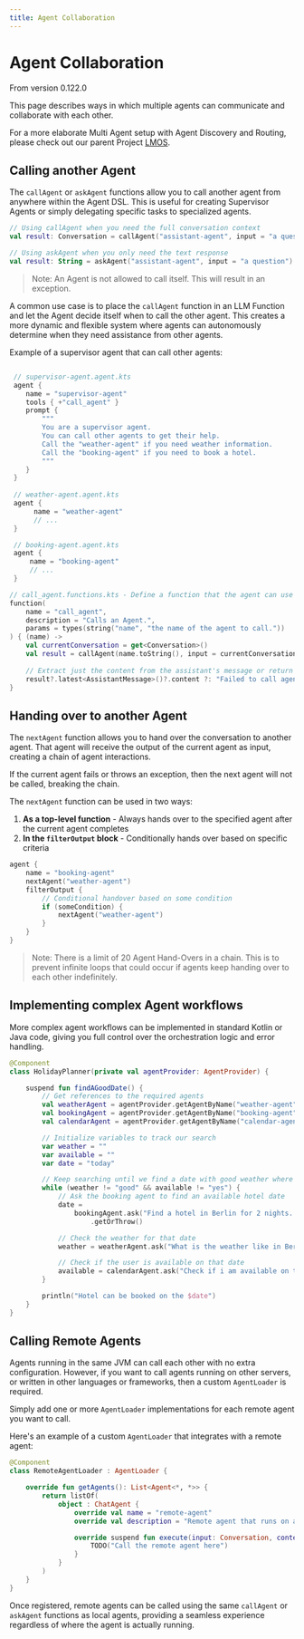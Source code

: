 ```yaml
---
title: Agent Collaboration
---
```

# Agent Collaboration

From version 0.122.0

This page describes ways in which multiple agents can communicate and collaborate with each other.

For a more elaborate Multi Agent setup with Agent Discovery and Routing, 
please check out our parent Project [LMOS](https://eclipse.dev/lmos/).

## Calling another Agent

The `callAgent` or `askAgent` functions allow you to call another agent from anywhere within the Agent DSL.
This is useful for creating Supervisor Agents or simply delegating specific tasks to specialized agents.

```kotlin
// Using callAgent when you need the full conversation context
val result: Conversation = callAgent("assistant-agent", input = "a question".toConversation()).getOrNull()

// Using askAgent when you only need the text response
val result: String = askAgent("assistant-agent", input = "a question").getOrNull()
```

> Note: An Agent is not allowed to call itself. This will result in an exception.

A common use case is to place the `callAgent` function in an LLM Function
and let the Agent decide itself when to call the other agent. This creates a more dynamic and flexible system
where agents can autonomously determine when they need assistance from other agents.

Example of a supervisor agent that can call other agents:

```kts

 // supervisor-agent.agent.kts 
 agent {
    name = "supervisor-agent"
    tools { +"call_agent" }   
    prompt {
        """
        You are a supervisor agent. 
        You can call other agents to get their help.
        Call the "weather-agent" if you need weather information.
        Call the "booking-agent" if you need to book a hotel.
        """
    } 
 }
 
 // weather-agent.agent.kts 
 agent { 
      name = "weather-agent"
      // ...
 }

 // booking-agent.agent.kts 
 agent {
     name = "booking-agent"
     // ... 
 }

// call_agent.functions.kts - Define a function that the agent can use to call other agents. 
function(
    name = "call_agent",
    description = "Calls an Agent.",
    params = types(string("name", "the name of the agent to call."))
) { (name) ->
    val currentConversation = get<Conversation>()
    val result = callAgent(name.toString(), input = currentConversation).getOrNull()
    
    // Extract just the content from the assistant's message or return an error message
    result?.latest<AssistantMessage>()?.content ?: "Failed to call agent $name!"
}

```

## Handing over to another Agent

The `nextAgent` function allows you to hand over the conversation to another agent.
That agent will receive the output of the current agent as input, creating a chain of agent interactions.

If the current agent fails or throws an exception, then the next agent will not be called, breaking the chain.

The `nextAgent` function can be used in two ways:

1. **As a top-level function** - Always hands over to the specified agent after the current agent completes
2. **In the `filterOutput` block** - Conditionally hands over based on specific criteria

```kts
agent {
    name = "booking-agent"
    nextAgent("weather-agent")
    filterOutput {
        // Conditional handover based on some condition
        if (someCondition) {
            nextAgent("weather-agent") 
        }
    }
}
```

> Note: There is a limit of 20 Agent Hand-Overs in a chain. This is to prevent infinite loops that could occur if agents keep handing over to each other indefinitely.


## Implementing complex Agent workflows 

More complex agent workflows can be implemented in standard Kotlin or Java code, 
giving you full control over the orchestration logic and error handling.


```kts
@Component
class HolidayPlanner(private val agentProvider: AgentProvider) {

    suspend fun findAGoodDate() {
        // Get references to the required agents
        val weatherAgent = agentProvider.getAgentByName("weather-agent") as ChatAgent
        val bookingAgent = agentProvider.getAgentByName("booking-agent") as ChatAgent
        val calendarAgent = agentProvider.getAgentByName("calendar-agent") as ChatAgent

        // Initialize variables to track our search
        var weather = ""
        var available = ""
        var date = "today"

        // Keep searching until we find a date with good weather where the user is available
        while (weather != "good" && available != "yes") {
            // Ask the booking agent to find an available hotel date
            date =
                bookingAgent.ask("Find a hotel in Berlin for 2 nights. Return the first available date after $date.")
                    .getOrThrow()

            // Check the weather for that date
            weather = weatherAgent.ask("What is the weather like in Berlin on $date? Return good or bad.").getOrThrow()

            // Check if the user is available on that date
            available = calendarAgent.ask("Check if i am available on the $date? Return yes or no.").getOrThrow()
        }

        println("Hotel can be booked on the $date")
    }
}
```


## Calling Remote Agents

Agents running in the same JVM can call each other with no extra configuration. 
However, if you want to call agents running on other servers, or written in other languages or frameworks, 
then a custom `AgentLoader` is required.

Simply add one or more `AgentLoader` implementations for each remote agent you want to call. 

Here's an example of a custom `AgentLoader` that integrates with a remote agent:

```kts
@Component
class RemoteAgentLoader : AgentLoader {

    override fun getAgents(): List<Agent<*, *>> {
        return listOf(
            object : ChatAgent {
                override val name = "remote-agent"
                override val description = "Remote agent that runs on a different server"

                override suspend fun execute(input: Conversation, context: Set<Any>): Result<Conversation, AgentFailedException> {
                    TODO("Call the remote agent here")
                }
            }
        )
    }
}
```

Once registered, remote agents can be called using the same `callAgent` or `askAgent` functions as local agents, 
providing a seamless experience regardless of where the agent is actually running.

